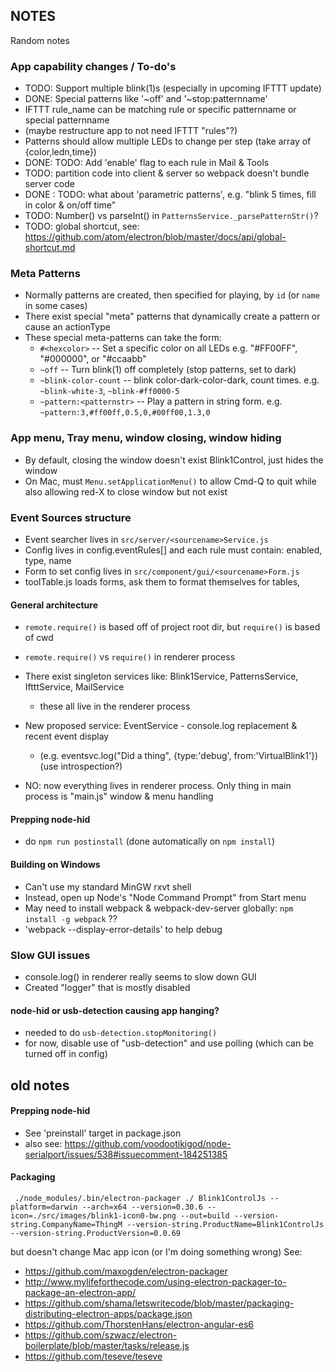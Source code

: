 
## NOTES

Random notes


### App capability changes / To-do's
- TODO: Support multiple blink(1)s (especially in upcoming IFTTT update)
- DONE: Special patterns like '~off' and '~stop:patternname'
- IFTTT rule_name can be matching rule or specific patternname or special patternname
-  (maybe restructure app to not need IFTTT "rules"?)
- Patterns should allow multiple LEDs to change per step (take array of {color,ledn,time})
- DONE: TODO: Add 'enable' flag to each rule in Mail & Tools
- TODO: partition code into client & server so webpack doesn't bundle server code
- DONE : TODO: what about 'parametric patterns', e.g. "blink 5 times, fill in color & on/off time"
- TODO: Number() vs parseInt() in `PatternsService._parsePatternStr()`?
- TODO: global shortcut, see: https://github.com/atom/electron/blob/master/docs/api/global-shortcut.md

### Meta Patterns
- Normally patterns are created, then specified for playing, by `id` (or `name` in some cases)
- There exist special "meta" patterns that dynamically create a pattern or cause an actionType
- These special meta-patterns can take the form:
  - `#<hexcolor>` -- Set a specific color on all LEDs e.g. "#FF00FF", "#000000", or "#ccaabb"
  - `~off` -- Turn blink(1) off completely (stop patterns, set to dark)
  - `~blink-color-count` -- blink color-dark-color-dark, count times. e.g. `~blink-white-3`, `~blink-#ff0000-5`
  - `~pattern:<patternstr>` -- Play a pattern in string form. e.g. `~pattern:3,#ff00ff,0.5,0,#00ff00,1.3,0`

### App menu, Tray menu, window closing, window hiding
- By default, closing the window doesn't exist Blink1Control, just hides the window
- On Mac, must `Menu.setApplicationMenu()` to allow Cmd-Q to quit while also allowing red-X to close window but not exist

###  Event Sources structure
- Event searcher lives in `src/server/<sourcename>Service.js`
- Config lives in config.eventRules[] and each rule must contain: enabled, type, name
- Form to set config lives in `src/component/gui/<sourcename>Form.js`
- toolTable.js loads forms, ask them to format themselves for tables,

#### General architecture

- `remote.require()` is based off of project root dir, but `require()` is based of cwd
- `remote.require()` vs `require()` in renderer process

- There exist singleton services like: Blink1Service, PatternsService, IftttService, MailService
  - these all live in the renderer process
- New proposed service: EventService - console.log replacement & recent event display
  - (e.g. eventsvc.log("Did a thing", {type:'debug', from:'VirtualBlink1'}) (use introspection?)
- NO: now everything lives in renderer process.  Only thing in main process is "main.js" window & menu handling

#### Prepping node-hid
-  do `npm run postinstall` (done automatically on `npm install`)

#### Building on Windows
- Can't use my standard MinGW rxvt shell
- Instead, open up Node's "Node Command Prompt" from Start menu
- May need to install webpack & webpack-dev-server globally: `npm install -g webpack` ??
- 'webpack --display-error-details' to help debug

### Slow GUI issues
- console.log() in renderer really seems to slow down GUI
- Created "logger" that is mostly disabled


#### node-hid or usb-detection causing app hanging?
- needed to do `usb-detection.stopMonitoring()`
- for now, disable use of "usb-detection" and use polling (which can be turned off in config)



## old notes

#### Prepping node-hid
- See 'preinstall' target in package.json
- also see: https://github.com/voodootikigod/node-serialport/issues/538#issuecomment-184251385

#### Packaging
```
 ./node_modules/.bin/electron-packager ./ Blink1ControlJs --platform=darwin --arch=x64 --version=0.30.6 --icon=./src/images/blink1-icon0-bw.png --out=build --version-string.CompanyName=ThingM --version-string.ProductName=Blink1ControlJs --version-string.ProductVersion=0.0.69
```
but doesn't change Mac app icon (or I'm doing something wrong)
See:
- https://github.com/maxogden/electron-packager
- http://www.mylifeforthecode.com/using-electron-packager-to-package-an-electron-app/
- https://github.com/shama/letswritecode/blob/master/packaging-distributing-electron-apps/package.json
- https://github.com/ThorstenHans/electron-angular-es6
- https://github.com/szwacz/electron-boilerplate/blob/master/tasks/release.js
- https://github.com/teseve/teseve
